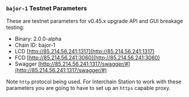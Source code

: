 ### `bajor-1` Testnet Parameters

These are testnet parameters for v0.45.x upgrade API and GUI breakage testing:

-   Binary: 2.0.0-alpha
-   Chain ID: bajor-1
-   LCD [http://85.214.56.241:1317](http://85.214.56.241:1317)
-   FCD [http://85.214.56.241:3060](http://85.214.56.241:3060)
-   Swagger [http://85.214.56.241:1317/swagger/#](http://85.214.56.241:1317/swagger/#)

Note `http` protocol being used. For Interchain Station to work with these parameters you are going to have to set up an `https` capable proxy. 
